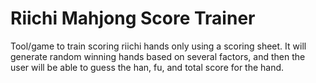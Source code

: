 # Riichi Mahjong Score Trainer
Tool/game to train scoring riichi hands only using a scoring sheet. It will generate random winning hands based on several factors, and then the user will be able to guess the han, fu, and total score for the hand.
